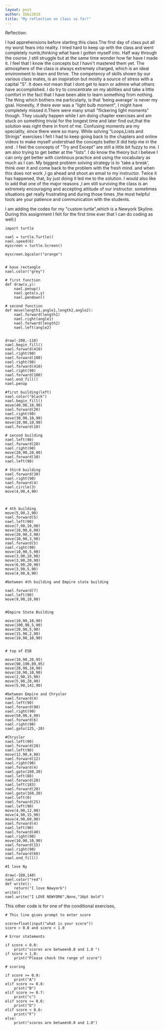 ```yaml
---
layout: post
author: Ibbi2010
title: "My reflection on class so far!"
---
```


Reflection:

I had apprehensions before starting this class.The first day of class put all my worst fears into reality. I tried hard to keep up with the class and went completely numb,thinking what have I gotten myself into. Half way through the course ,I still struggle but at the same time wonder how far have I made it. I feel that I know the concepts but I havn't mastered them yet. The atmosphere of the class is always extremely charged, which is an ideal environment to learn and thrive. The competency of skills shown by our various class mates, is an inspiration but mostly a source of stress with a capital "S". It does not mean that I dont get to learn or admire what others have accomplished. I do try to concentrate on my abilities and take a little comfort in the fact that I have been able to learn something from nothing. The thing which bothers me particularly, is that 'being average' is never my goal.
Honestly, if there ever was a "light bulb moment", I might have completely missed it.There were many small "flickering light moments" though. They usually happen while I am doing chapter exercises and am stuck on something trivial for the longest time and later find out,that the solution was right there in front of me.
Confusing moments are my speciality, since there were so many. While solving "Loops,Lists and Strings" exercises I felt I had to keep going back to the chapters and online videos to make myself understnad the concepts better.It did help me in the end .
I  feel the concepts of "Try and Except" are still a little bit fuzzy to me. I am also trying to get better at the "lists". I do know the theory but I believe I can only get better with continous practice and using the vocabulary as much as I can.
My biggest problem solving strategy is to 'take a break', think over it and come back to the problem with the fresh mind. and when this does not work ,I go ahead and shoot an email to my instructor. Twice it has happened, that, by just doing it led me to the solution.
I would also like to add that one of the major reasons ,I am still surviving the class is an extremely encouraging and accepting attitude of our instructor. sometimes situations get really frustrating and during those times ,the most helpful tools are your patience and communication with the students.

I am adding the codes for my "custom turtle",which is a Newyork Skyline. During this assignment I felt for the first time ever that I can do coding as well:)

```
import turtle

nael = turtle.Turtle()
nael.speed(6)
myscreen = turtle.Screen()

myscreen.bgcolor("orange")


# base rectangle
nael.color("grey")

# first function
def draw(x,y):
    nael.penup()
    nael.goto(x,y)
    nael.pendown()
    
# second function
def move(length1,angle1,length2,angle2):
    nael.forward(length1)
    nael.right(angle1)
    nael.forward(length2)
    nael.left(angle2)
    

draw(-200,-110)
nael.begin_fill()
nael.forward(410)
nael.right(90)
nael.forward(100)
nael.right(90)
nael.forward(410)
nael.right(90)
nael.forward(100)
nael.end_fill()
nael.penup

#first building(left)
nael.color("black")
nael.begin_fill()
move(40,90,10,90)
nael.forward(20)
nael.right(90)
move(30,90,10,90)
move(10,90,10,90)
nael.forward(10)

# second building
nael.left(90)
nael.forward(20)
nael.right(90)
move(20,90,20,90)
nael.forward(10)
nael.left(90)

# third building
nael.forward(30)
nael.right(90)
nael.forward(4)
nael.circle(3)
move(4,90,4,90)



# 4th building
move(5,90,2,90)
nael.forward(5)
nael.left(90)
move(7,90,10,90)
move(10,90,6,90)
move(20,90,3,90)
move(10,90,3,90)
nael.forward(5)
nael.right(90)
move(10,90,5,90)
move(3,90,10,90)
move(3,90,20,90)
move(6,90,20,90)
move(3,90,5,90)
move(4,90,8,90)

#between 4th building and Empire state building

nael.forward(7)
nael.left(90)
move(9,90,10,90)


#Empire State Building

move(10,90,10,90)
move(100,90,5,90)
move(20,90,5,90)
move(15,90,2,90)
move(10,90,10,90)


# top of ESB

move(10,90,20,95)
move(90,190,89,95)
move(20,90,10,90)
move(10,90,10,90)
move(2,90,15,90)
move(5,90,20,90)
move(5,90,142,90)

#between Empire and Chrysler
nael.forward(4)
nael.left(90)
nael.forward(90)
nael.right(90)
move(50,90,4,90)
nael.forward(6)
nael.right(90)
nael.goto(125,-20)

#Chrysler
nael.left(90)
nael.forward(20)
nael.left(90)
move(12,90,4,90)
nael.forward(12)
nael.right(90)
nael.forward(4)
nael.goto(160,30)
nael.left(88)
nael.forward(20)
nael.left(183)
nael.forward(20)
nael.goto(160,30)
nael.left(0)
nael.forward(25)
nael.left(90)
move(4,90,12,90)
move(4,90,15,90)
move(4,90,60,90)
nael.forward(4)
nael.left(90)
nael.forward(40)
nael.right(90)
move(10,90,10,90)
nael.forward(15)
nael.right(90)
nael.forward(60)
nael.end_fill()

#I love Ny

draw(-180,140)
nael.color("red")
def write():
    return("I love Newyork")
write()
nael.write("I LOVE NEWYORK",None,"16pt bold")
```

This other code is for one of the conditional exercises,
```
# This line gives prompt to enter score

score=float(input("what is your score"))
score > 0.0 and score < 1.0

# Error statements

if score < 0.0:
    print("scores are between0.0 and 1.0 ")
if score > 1.0:
    print("Please check the range of score")

# scoring

if score >= 0.9:
    print("A")
elif score >= 0.8:
    print("B")
elif score >= 0.7:
    print("c")
elif score >= 0.6:
    print("D")
elif score < 0.6:
    print("F")
else:
    print("scores are between0.0 and 1.0")
  ```
  
